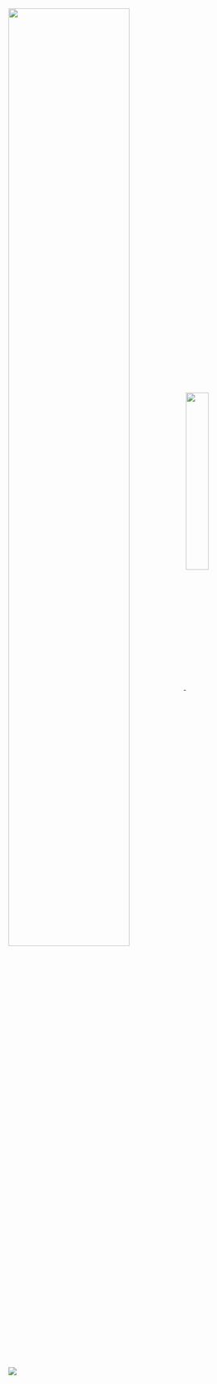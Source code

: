 <a href="https://github-readme-stats.vercel.app/">
  <img align="center" width="69%" src="https://github-readme-stats.vercel.app/api?username=vladd-png&show_icons=true&theme=ayu-mirage" />
</a>

<a href="https://github.com/vladd-png/github-readme-stats">
  <img align="center" width="30%" src="https://github-readme-stats.vercel.app/api/top-langs/?username=vladd-png" />
</a>
</br>
<a href="https://github.com/vladd-png/github-readme-stats">
  <img align="center" src="https://github-readme-stats.vercel.app/api/wakatime?username=vladd" />
</a>
